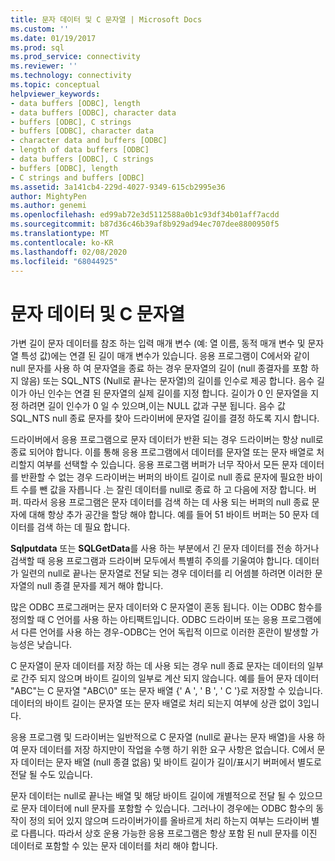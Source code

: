 ```yaml
---
title: 문자 데이터 및 C 문자열 | Microsoft Docs
ms.custom: ''
ms.date: 01/19/2017
ms.prod: sql
ms.prod_service: connectivity
ms.reviewer: ''
ms.technology: connectivity
ms.topic: conceptual
helpviewer_keywords:
- data buffers [ODBC], length
- data buffers [ODBC], character data
- buffers [ODBC], C strings
- buffers [ODBC], character data
- character data and buffers [ODBC]
- length of data buffers [ODBC]
- data buffers [ODBC], C strings
- buffers [ODBC], length
- C strings and buffers [ODBC]
ms.assetid: 3a141cb4-229d-4027-9349-615cb2995e36
author: MightyPen
ms.author: genemi
ms.openlocfilehash: ed99ab72e3d5112588a0b1c93df34b01aff7acdd
ms.sourcegitcommit: b87d36c46b39af8b929ad94ec707dee8800950f5
ms.translationtype: MT
ms.contentlocale: ko-KR
ms.lasthandoff: 02/08/2020
ms.locfileid: "68044925"
---
```

# <a name="character-data-and-c-strings"></a>문자 데이터 및 C 문자열
가변 길이 문자 데이터를 참조 하는 입력 매개 변수 (예: 열 이름, 동적 매개 변수 및 문자열 특성 값)에는 연결 된 길이 매개 변수가 있습니다. 응용 프로그램이 C에서와 같이 null 문자를 사용 하 여 문자열을 종료 하는 경우 문자열의 길이 (null 종결자를 포함 하지 않음) 또는 SQL_NTS (Null로 끝나는 문자열)의 길이를 인수로 제공 합니다. 음수 길이가 아닌 인수는 연결 된 문자열의 실제 길이를 지정 합니다. 길이가 0 인 문자열을 지정 하려면 길이 인수가 0 일 수 있으며,이는 NULL 값과 구분 됩니다. 음수 값 SQL_NTS null 종료 문자를 찾아 드라이버에 문자열 길이를 결정 하도록 지시 합니다.  
  
 드라이버에서 응용 프로그램으로 문자 데이터가 반환 되는 경우 드라이버는 항상 null로 종료 되어야 합니다. 이를 통해 응용 프로그램에서 데이터를 문자열 또는 문자 배열로 처리할지 여부를 선택할 수 있습니다. 응용 프로그램 버퍼가 너무 작아서 모든 문자 데이터를 반환할 수 없는 경우 드라이버는 버퍼의 바이트 길이로 null 종료 문자에 필요한 바이트 수를 뺀 값을 자릅니다 .는 잘린 데이터를 null로 종료 하 고 다음에 저장 합니다. 버퍼. 따라서 응용 프로그램은 문자 데이터를 검색 하는 데 사용 되는 버퍼의 null 종료 문자에 대해 항상 추가 공간을 할당 해야 합니다. 예를 들어 51 바이트 버퍼는 50 문자 데이터를 검색 하는 데 필요 합니다.  
  
 **Sqlputdata** 또는 **SQLGetData**를 사용 하는 부분에서 긴 문자 데이터를 전송 하거나 검색할 때 응용 프로그램과 드라이버 모두에서 특별히 주의를 기울여야 합니다. 데이터가 일련의 null로 끝나는 문자열로 전달 되는 경우 데이터를 리 어셈블 하려면 이러한 문자열의 null 종결 문자를 제거 해야 합니다.  
  
 많은 ODBC 프로그래머는 문자 데이터와 C 문자열이 혼동 됩니다. 이는 ODBC 함수를 정의할 때 C 언어를 사용 하는 아티팩트입니다. ODBC 드라이버 또는 응용 프로그램에서 다른 언어를 사용 하는 경우-ODBC는 언어 독립적 이므로 이러한 혼란이 발생할 가능성은 낮습니다.  
  
 C 문자열이 문자 데이터를 저장 하는 데 사용 되는 경우 null 종료 문자는 데이터의 일부로 간주 되지 않으며 바이트 길이의 일부로 계산 되지 않습니다. 예를 들어 문자 데이터 "ABC"는 C 문자열 "ABC\0" 또는 문자 배열 {' A ', ' B ', ' C '}로 저장할 수 있습니다. 데이터의 바이트 길이는 문자열 또는 문자 배열로 처리 되는지 여부에 상관 없이 3입니다.  
  
 응용 프로그램 및 드라이버는 일반적으로 C 문자열 (null로 끝나는 문자 배열)을 사용 하 여 문자 데이터를 저장 하지만이 작업을 수행 하기 위한 요구 사항은 없습니다. C에서 문자 데이터는 문자 배열 (null 종결 없음) 및 바이트 길이가 길이/표시기 버퍼에서 별도로 전달 될 수도 있습니다.  
  
 문자 데이터는 null로 끝나는 배열 및 해당 바이트 길이에 개별적으로 전달 될 수 있으므로 문자 데이터에 null 문자를 포함할 수 있습니다. 그러나이 경우에는 ODBC 함수의 동작이 정의 되어 있지 않으며 드라이버가이를 올바르게 처리 하는지 여부는 드라이버 별로 다릅니다. 따라서 상호 운용 가능한 응용 프로그램은 항상 포함 된 null 문자를 이진 데이터로 포함할 수 있는 문자 데이터를 처리 해야 합니다.
